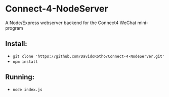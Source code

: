 # Connect-4-NodeServer
A Node/Express webserver backend for the Connect4 WeChat mini-program


## Install:
* `git clone 'https://github.com/DavidoRotho/Connect-4-NodeServer.git'`
* `npm install`
## Running:
* `node index.js`
